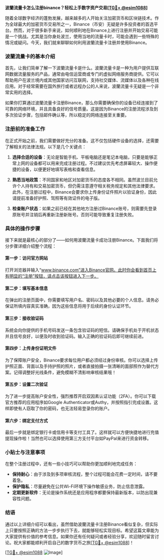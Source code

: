 **波蘭流量卡怎么注册binance？轻松上手数字资产交易[[TG💪+ @esim1088](https://t.me/s/esim1088)]**

随着全球数字经济的蓬勃发展，越来越多的人开始关注加密货币和区块链技术。作为全球最大的加密货币交易所之一，Binance（币安）无疑是许多投资者的首选平台。然而，对于很多新手来说，如何顺利地在Binance上进行注册并开始交易可能是一个挑战。尤其是当你身处波兰，使用当地的流量卡时，可能会遇到一些特殊的情况或疑问。今天，我们就来聊聊如何利用波蘭流量卡注册并使用Binance。

### 波蘭流量卡的基本介绍

首先，让我们简单了解一下波蘭流量卡是什么。波蘭流量卡是一种为用户提供互联网数据流量服务的产品，通常由电信运营商或专门的虚拟网络服务商提供。它可以帮助用户在波兰境内或其他国家访问互联网，支持社交媒体、流媒体以及各种在线应用。对于经常需要在国外旅行或者远程办公的人来说，波蘭流量卡无疑是一个非常实用的选择。

如果你打算通过波蘭流量卡注册Binance，那么你需要确保你的设备已经连接到了可靠的网络环境，并且具备良好的信号质量。这是因为Binance的注册流程涉及到多次验证步骤，包括邮件确认等，所以稳定的网络连接至关重要。

### 注册前的准备工作

在正式开始之前，我们需要做好充分的准备。这不仅包括硬件设备的选择，还需要了解相关的法律法规。以下是几个关键点：

1. **选择合适的设备**：无论是智能手机、平板电脑还是笔记本电脑，只要是能够正常上网的设备都可以用来完成注册过程。不过建议优先考虑屏幕较大、操作便捷的设备，以便更好地填写表格和查看信息。

2. **熟悉当地政策**：不同国家和地区对加密货币的态度各不相同。虽然波兰目前允许个人持有和交易加密货币，但仍需注意遵守相关税务规定和其他法律要求。此外，在注册过程中，Binance会要求你上传身份证件照片以验证身份，因此请提前准备好护照、驾照等有效证件的电子版。

3. **检查账户状态**：如果之前已经在其他地方注册过Binance账号，则需要先登录原账号并注销后再重新注册新账号。否则可能导致重复注册失败。

### 具体的操作步骤

接下来就是最核心的部分了——如何用波蘭流量卡成功注册Binance。下面我们将分步骤详细介绍整个流程：

#### 第一步：访问官方网站
打开浏览器并输入“www.binance.com”进入Binance官网。此时你会看到首页上有明显的“注册”按钮，请点击该按钮进入下一步。

#### 第二步：填写基本信息
在弹出的注册页面中，你需要填写用户名、密码以及其他必要的个人信息。请务必保证所填内容真实准确，因为这些信息将用于后续的身份认证环节。

#### 第三步：接收验证码
系统会向你提供的手机号码发送一条包含验证码的短信。请确保手机处于开机状态并且信号良好，以便及时收到验证码。输入正确的验证码后即可继续前进。

#### 第四步：上传身份证明文件
为了保障账户安全，Binance要求每位用户都必须经过身份审核。你可以选择上传护照正面、背面以及手持护照的照片，或者直接拍摄一张清晰的面部照作为替代方案。记得调整好光线条件，避免模糊不清影响审核结果哦！

#### 第五步：设置二次验证
为了进一步提高账户安全性，强烈推荐开启双因素认证功能（2FA）。你可以下载官方推荐的应用程序如Google Authenticator或Authy，并按照指引完成设置。这样即使有人窃取了你的密码，也无法轻易登录你的账户。

#### 第六步：绑定支付方式
最后一步就是绑定银行卡或信用卡等支付工具了。这样就可以方便快捷地进行充值提现操作啦！当然也可以选择使用第三方支付平台如PayPal来进行资金转移。

### 小贴士与注意事项

在整个注册过程中，还有一些小技巧可以帮助你更加顺利地完成任务：

- **保持耐心**：由于涉及到多项审核流程，整个过程可能会花费一定时间，请不要着急。
- **保护隐私**：尽量避免在公共Wi-Fi环境下操作敏感业务，防止信息泄露。
- **定期更新软件**：无论是操作系统还是应用程序都要保持最新版本，以防出现兼容性问题。

### 结语

通过以上详细介绍可以看出，虽然借助波蘭流量卡注册Binance看似复杂，但实际上只要按照正确的方法一步步执行下去，就能够轻松实现目标。希望这篇文章能为大家提供有价值的参考信息。如果你还有任何疑问或者经验分享，欢迎随时留言讨论。祝大家都能顺利开启自己的数字货币之旅[[TG💪+ @esim1088](https://t.me/s/esim1088)]！

[[TG💪+ @esim1088](https://t.me/s/esim1088) ![Image](https://i.postimg.cc/4NQfJmqS/Snipaste-2025-05-13-00-14-12.png)]